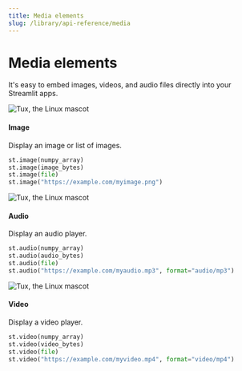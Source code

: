 ```yaml
---
title: Media elements
slug: /library/api-reference/media
---
```


# Media elements

It's easy to embed images, videos, and audio files directly into your Streamlit apps.

<TileContainer>
<RefCard href="/library/api-reference/media/st.image">

<Image pure alt="Tux, the Linux mascot" src="/img/data-table.png" />

#### Image

Display an image or list of images.

```python
st.image(numpy_array)
st.image(image_bytes)
st.image(file)
st.image("https://example.com/myimage.png")
```

</RefCard>
<RefCard href="/library/api-reference/media/st.audio">

<Image pure alt="Tux, the Linux mascot" src="/img/data-table.png" />

#### Audio

Display an audio player.

```python
st.audio(numpy_array)
st.audio(audio_bytes)
st.audio(file)
st.audio("https://example.com/myaudio.mp3", format="audio/mp3")
```

</RefCard>
<RefCard href="/library/api-reference/media/st.video">

<Image pure alt="Tux, the Linux mascot" src="/img/data-table.png" />

#### Video

Display a video player.

```python
st.video(numpy_array)
st.video(video_bytes)
st.video(file)
st.video("https://example.com/myvideo.mp4", format="video/mp4")
```

</RefCard>
</TileContainer>